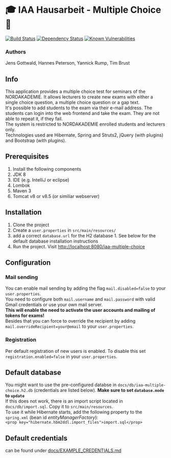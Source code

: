 # 🎓  IAA Hausarbeit - Multiple Choice 📝
[![Build Status](https://travis-ci.org/timbru31/iaa-multiple-choice.svg?branch=master)](https://travis-ci.org/timbru31/iaa-multiple-choice)
[![Dependency Status](https://www.versioneye.com/user/projects/58d27e83cef500003d136244/badge.svg?style=flat-square)](https://www.versioneye.com/user/projects/58d27e83cef500003d136244)
[![Known Vulnerabilities](https://snyk.io/test/github/timbru31/iaa-multiple-choice/badge.svg)](https://snyk.io/test/github/timbru31/iaa-multiple-choice)
### Authors

Jens Gottwald, Hannes Peterson, Yannick Rump, Tim Brust

## Info

This application provides a multiple choice test for seminars of the NORDAKADEMIE. It allows lecturers to create new exams with either a single choice question, a multiple choice question or a gap text.  
It's possible to add students to the exam via their e-mail address. The students can login into the web frontend and take the exam. They are not able to repeat it, if they fail.  
The system is restricted to NORDAKADEMIE enrolled students and lecturers only.  
Technologies used are Hibernate, Spring and Struts2, jQuery (with plugins) and Bootstrap (with plugins).

## Prerequisites

1. Install the following components
  1. JDK 8
  2. IDE (e.g. IntelliJ or eclipse)
  3. Lombok
  4. Maven 3
  5. Tomcat v8 or v8.5 (or similiar webserver)

## Installation

1. Clone the project
2. Create a `user.properties` in `src/main/resources/`
  1. add a correct `database.url` for the H2 database
    1. See below for the default database installation instructions
3. Run the project. Visit [http://localhost:8080/iaa-multiple-choice](http://localhost:8080/iaa-multiple-choice)

## Configuration

### Mail sending
You can enable mail sending by adding the flag `mail.disabled=false` to your `user.properties`.  
You need to configure both `mail.username` and `mail.password` with valid Gmail credentials or use your own mail server.  
**This will enable the need to activate the user accounts and mailing of tokens for exams!**  
Besides that you can force to override the recipient by adding `mail.overrideRecipient=your@email` to your `user.properties`.

### Registration
Per default registration of new users is enabled. To disable this set `registration.enabled=false` in your `user.properties`.

## Default database
You might want to use the pre-configured databse in `docs/db/iaa-multiple-choice.h2.db` (credentials are listed below). **Make sure to set `database.mode` to `update`**  
If this does not work, there is an import script located in `docs/db/import.sql`. Copy it to `src/main/resources`.  
To use it while Hibernate starts, add the following property to the `spring.xml` (bean id *entityManagerFactory*):  
`<prop key="hibernate.hbm2ddl.import_files">import.sql</prop>`

## Default credentials

can be found under [docs/EXAMPLE_CREDENTIALS.md](docs/EXAMPLE_CREDENTIALS.md)
